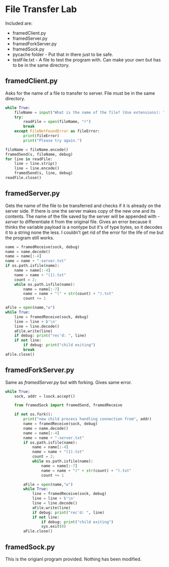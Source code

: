 # File Transfer Lab

Included are:
* framedClient.py
* framedServer.py
* framedForkServer.py
* framedSock.py
* pycache folder - Put that in there just to be safe.
* testFile.txt - A file to test the program with. Can make your own but has to be in the same directory.

## framedClient.py
Asks for the name of a file to transfer to server. File must be in the same directory.
```python
while True:
    fileName = input("What is the name of the file? (Use extensions): ")
    try:
        readFile = open(fileName, "r")
        break
    except FileNotFoundError as fileError:
        print(fileError)
        print("Please try again.")

fileName = fileName.encode()
framedSend(s, fileName, debug)
for line in readFile:
    line = line.strip()
    line = line.encode()
    framedSend(s, line, debug)
readFile.close()
```

## framedServer.py
Gets the name of the file to be transferred and checks if it is already on the server side. If there is one the server makes copy of the new one and its contents. The name of the file saved by the server will be appended with *-server* to differentiate it from the original file. Gives an error because it thinks the variable payload is a nontype but it's of type bytes, so it decodes it to a string none the less. I couldn't get rid of the error for the life of me but the program still works.
```python
name = framedReceive(sock, debug)
name = name.decode()
name = name[:-4]
name = name + "-server.txt"
if os.path.isfile(name):
    name = name[:-4]
    name = name + "(1).txt"
    count = 2;
    while os.path.isfile(name):
        name = name[:-7]
        name = name + "(" + str(count) + ").txt"
        count += 1

aFile = open(name,"w")
while True:
    line = framedReceive(sock, debug)
    line = line + b'\n'
    line = line.decode()
    aFile.write(line)
    if debug: print("rec'd: ", line)
    if not line:
        if debug: print("child exiting")
        break 
aFile.close()
```

## framedForkServer.py
Same as *framedServer.py* but with forking. Gives same error.
```python
while True:
    sock, addr = lsock.accept()

    from framedSock import framedSend, framedReceive

    if not os.fork():
        print("new child process handling connection from", addr)
        name = framedReceive(sock, debug)
        name = name.decode()
        name = name[:-4]
        name = name + "-server.txt"
        if os.path.isfile(name):
            name = name[:-4]
            name = name + "(1).txt"
            count = 2;
            while os.path.isfile(name):
                name = name[:-7]
                name = name + "(" + str(count) + ").txt"
                count += 1

        aFile = open(name,"w")
        while True:
            line = framedReceive(sock, debug)
            line = line + b'\n'
            line = line.decode()
            aFile.write(line)
            if debug: print("rec'd: ", line)
            if not line:
                if debug: print("child exiting")
                sys.exit(0)  
        aFile.close()
```

## framedSock.py
This is the origianl program provided. Nothing has been modified.